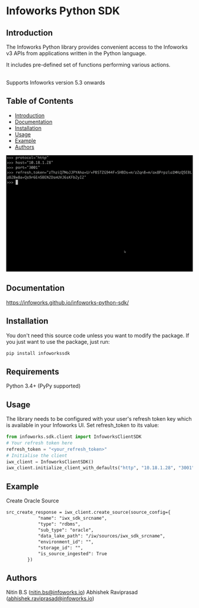 # Infoworks Python SDK

## Introduction
The Infoworks Python library provides convenient access to the Infoworks v3 APIs from
applications written in the Python language. 

It includes pre-defined set of functions performing various actions.

<br>
Supports Infoworks version 5.3 onwards

## Table of Contents
- [Introduction](#introduction)
- [Documentation](#documentation)
- [Installation](#installation)
- [Usage](#usage)
- [Example](#example)
- [Authors](#authors)

![Infoworks SDK Usage GIF](/infoworks_sdk.gif?raw=true)

## Documentation

https://infoworks.github.io/infoworks-python-sdk/

## Installation

You don't need this source code unless you want to modify the package. If you just want to use the package, just run:
```sh
pip install infoworkssdk
```
## Requirements

Python 3.4+ (PyPy supported)

## Usage

The library needs to be configured with your user's refresh token key which is available in your Infoworks UI. Set refresh_token to its value:

```python
from infoworks.sdk.client import InfoworksClientSDK
# Your refresh token here
refresh_token = "<your_refresh_token>"
# Initialise the client
iwx_client = InfoworksClientSDK()
iwx_client.initialize_client_with_defaults("http", "10.18.1.28", "3001", refresh_token)
```
## Example

Create Oracle Source
```
src_create_response = iwx_client.create_source(source_config={
            "name": "iwx_sdk_srcname",
            "type": "rdbms",
            "sub_type": "oracle",
            "data_lake_path": "/iw/sources/iwx_sdk_srcname",
            "environment_id": "",
            "storage_id": "",
            "is_source_ingested": True
        })
```

## Authors

Nitin B.S (nitin.bs@infoworks.io)
Abhishek Raviprasad (abhishek.raviprasad@infoworks.io)
